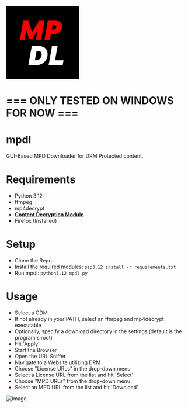 <img src="https://github.com/DevLARLEY/mpdl/blob/main/icon.png?raw=true" alt="drawing" width="200"/>

# === ONLY TESTED ON WINDOWS FOR NOW ===

# mpdl
GUI-Based MPD Downloader for DRM Protected content.

# Requirements
+ Python 3.12
+ ffmpeg
+ mp4decrypt
+ [**Content Decryption Module**](https://forum.videohelp.com/threads/408031-Dumping-Your-own-L3-CDM-with-Android-Studio)
+ Firefox (Installed)

# Setup
+ Clone the Repo
+ Install the required modules: `pip3.12 install -r requirements.txt`
+ Run mpdl: `python3.12 mpdl.py`

# Usage
+ Select a CDM
+ If not already in your PATH, select an ffmpeg and mp4decrypt executable
+ Optionally, specify a download directory in the settings (default is the program's root)
+ Hit 'Apply'
+ Start the Browser
+ Open the URL Sniffer
+ Navigate to a Website utilizing DRM
+ Choose "License URLs" in the drop-down menu
+ Select a License URL from the list and hit 'Select'
+ Choose "MPD URLs" from the drop-down menu
+ Select an MPD URL from the list and hit 'Download'


![image](https://github.com/DevLARLEY/mpdl/assets/121249322/461c8276-2e68-433e-a7fa-05ea3b8c12e6)
